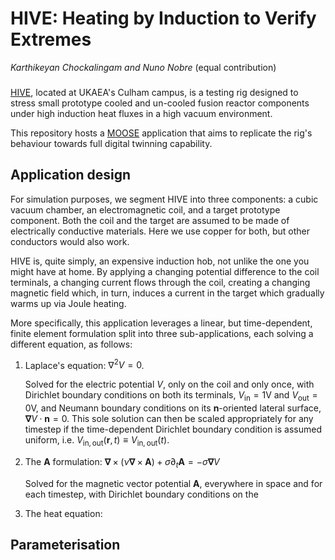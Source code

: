 # HIVE: Heating by Induction to Verify Extremes

_Karthikeyan Chockalingam and Nuno Nobre_ (equal contribution)

###

[HIVE](https://ccfe.ukaea.uk/divisions/fusion-technology/hive/), located at
UKAEA's Culham campus, is a testing rig designed to stress small prototype
cooled and un-cooled fusion reactor components under high induction heat fluxes
in a high vacuum environment.

This repository hosts a [MOOSE](https://mooseframework.org) application that
aims to replicate the rig's behaviour towards full digital twinning capability.

## Application design

For simulation purposes, we segment HIVE into three components: a cubic vacuum
chamber, an electromagnetic coil, and a target prototype component.
Both the coil and the target are assumed to be made of electrically conductive
materials.
Here we use copper for both, but other conductors would also work.

HIVE is, quite simply, an expensive induction hob, not unlike the one you might
have at home.
By applying a changing potential difference to the coil terminals, a changing
current flows through the coil, creating a changing magnetic field which, in
turn, induces a current in the target which gradually warms up via Joule
heating.

More specifically, this application leverages a linear, but time-dependent,
finite element formulation split into three sub-applications, each solving a
different equation, as follows:

1) Laplace's equation: $∇^2 V = 0$.

    Solved for the electric potential $V$, only on the coil and only once, with
    Dirichlet boundary conditions on both its terminals,
    $V_\mathrm{in} = 1\mathrm{V}$ and $V_\mathrm{out} = 0\mathrm{V}$, and
    Neumann boundary conditions on its $\mathbf{n}$-oriented lateral surface,
    $\mathbf{∇}V \cdot \mathbf{n} = 0$.
    This sole solution can then be scaled appropriately for any timestep if the
    time-dependent Dirichlet boundary condition is assumed uniform,
    i.e. $V_\mathrm{in,out}(\mathbf{r},t) \equiv V_\mathrm{in,out}(t)$.

2) The $\mathbf{A}$ formulation: $\mathbf{∇}× \left(ν \mathbf{∇}× \mathbf{A}\right) +σ \partial_t \mathbf{A} = -σ \mathbf{∇}V$

    Solved for the magnetic vector potential $\mathbf{A}$, everywhere in space
    and for each timestep, with Dirichlet boundary conditions on the 

3) The heat equation:

## Parameterisation


